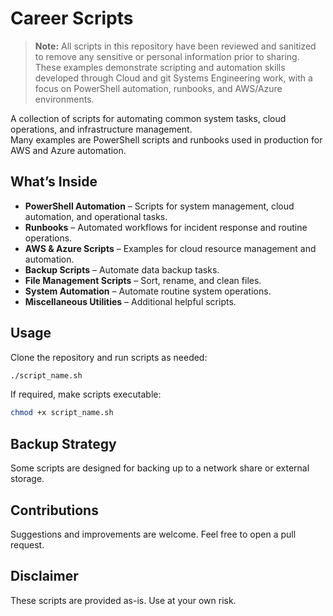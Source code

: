# Career Scripts

> **Note:** All scripts in this repository have been reviewed and sanitized to remove any sensitive or personal information prior to sharing.  
> These examples demonstrate scripting and automation skills developed through Cloud and git Systems Engineering work, with a focus on PowerShell automation, runbooks, and AWS/Azure environments.

A collection of scripts for automating common system tasks, cloud operations, and infrastructure management.  
Many examples are PowerShell scripts and runbooks used in production for AWS and Azure automation.

## What’s Inside

- **PowerShell Automation** – Scripts for system management, cloud automation, and operational tasks.
- **Runbooks** – Automated workflows for incident response and routine operations.
- **AWS & Azure Scripts** – Examples for cloud resource management and automation.
- **Backup Scripts** – Automate data backup tasks.
- **File Management Scripts** – Sort, rename, and clean files.
- **System Automation** – Automate routine system operations.
- **Miscellaneous Utilities** – Additional helpful scripts.

## Usage

Clone the repository and run scripts as needed:

```bash
./script_name.sh
```

If required, make scripts executable:

```bash
chmod +x script_name.sh
```

## Backup Strategy

Some scripts are designed for backing up to a network share or external storage.

## Contributions

Suggestions and improvements are welcome. Feel free to open a pull request.

## Disclaimer

These scripts are provided as-is. Use at your own risk.

